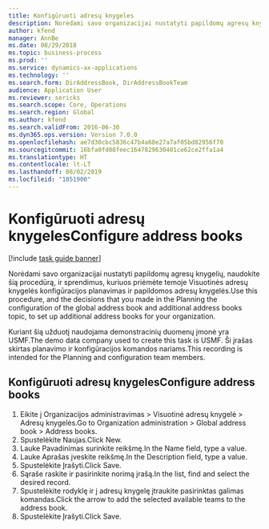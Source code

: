 ```yaml
---
title: Konfigūruoti adresų knygeles
description: Norėdami savo organizacijai nustatyti papildomų agresų knygelių, naudokite šią procedūrą, ir sprendimus, kuriuos priėmėte temoje Visuotinės adresų knygelės konfigūracijos planavimas ir papildomos adresų knygelės.
author: kfend
manager: AnnBe
ms.date: 08/29/2018
ms.topic: business-process
ms.prod: ''
ms.service: dynamics-ax-applications
ms.technology: ''
ms.search.form: DirAddressBook, DirAddressBookTeam
audience: Application User
ms.reviewer: sericks
ms.search.scope: Core, Operations
ms.search.region: Global
ms.author: kfend
ms.search.validFrom: 2016-06-30
ms.dyn365.ops.version: Version 7.0.0
ms.openlocfilehash: ae7d30cbc5836c47b4a68e27a7af05bd82956f70
ms.sourcegitcommit: 16bfa0fd08feec1647829630401ce62ce2ffa1a4
ms.translationtype: HT
ms.contentlocale: lt-LT
ms.lasthandoff: 08/02/2019
ms.locfileid: "1851900"
---
```

# <a name="configure-address-books"></a><span data-ttu-id="a0a9c-103">Konfigūruoti adresų knygeles</span><span class="sxs-lookup"><span data-stu-id="a0a9c-103">Configure address books</span></span>

[!include [task guide banner](../../includes/task-guide-banner.md)]

<span data-ttu-id="a0a9c-104">Norėdami savo organizacijai nustatyti papildomų agresų knygelių, naudokite šią procedūrą, ir sprendimus, kuriuos priėmėte temoje Visuotinės adresų knygelės konfigūracijos planavimas ir papildomos adresų knygelės.</span><span class="sxs-lookup"><span data-stu-id="a0a9c-104">Use this procedure, and the decisions that you made in the Planning the configuration of the global address book and additional address books topic, to set up additional address books for your organization.</span></span>

<span data-ttu-id="a0a9c-105">Kuriant šią užduotį naudojama demonstracinių duomenų įmonė yra USMF.</span><span class="sxs-lookup"><span data-stu-id="a0a9c-105">The demo data company used to create this task is USMF.</span></span> <span data-ttu-id="a0a9c-106">Ši įrašas skirtas planavimo ir konfigūracijos komandos nariams.</span><span class="sxs-lookup"><span data-stu-id="a0a9c-106">This recording is intended for the Planning and configuration team members.</span></span>


## <a name="configure-address-books"></a><span data-ttu-id="a0a9c-107">Konfigūruoti adresų knygeles</span><span class="sxs-lookup"><span data-stu-id="a0a9c-107">Configure address books</span></span>
1. <span data-ttu-id="a0a9c-108">Eikite į Organizacijos administravimas > Visuotinė adresų knygelė > Adresų knygelės.</span><span class="sxs-lookup"><span data-stu-id="a0a9c-108">Go to Organization administration > Global address book > Address books.</span></span>
2. <span data-ttu-id="a0a9c-109">Spustelėkite Naujas.</span><span class="sxs-lookup"><span data-stu-id="a0a9c-109">Click New.</span></span>
3. <span data-ttu-id="a0a9c-110">Lauke Pavadinimas surinkite reikšmę.</span><span class="sxs-lookup"><span data-stu-id="a0a9c-110">In the Name field, type a value.</span></span>
4. <span data-ttu-id="a0a9c-111">Lauke Aprašas įveskite reikšmę.</span><span class="sxs-lookup"><span data-stu-id="a0a9c-111">In the Description field, type a value.</span></span>
5. <span data-ttu-id="a0a9c-112">Spustelėkite Įrašyti.</span><span class="sxs-lookup"><span data-stu-id="a0a9c-112">Click Save.</span></span>
6. <span data-ttu-id="a0a9c-113">Sąraše raskite ir pasirinkite norimą įrašą.</span><span class="sxs-lookup"><span data-stu-id="a0a9c-113">In the list, find and select the desired record.</span></span>
7. <span data-ttu-id="a0a9c-114">Spustelėkite rodyklę ir į adresų knygelę įtraukite pasirinktas galimas komandas.</span><span class="sxs-lookup"><span data-stu-id="a0a9c-114">Click the arrow to add the selected available teams to the address book.</span></span>
8. <span data-ttu-id="a0a9c-115">Spustelėkite Įrašyti.</span><span class="sxs-lookup"><span data-stu-id="a0a9c-115">Click Save.</span></span>

